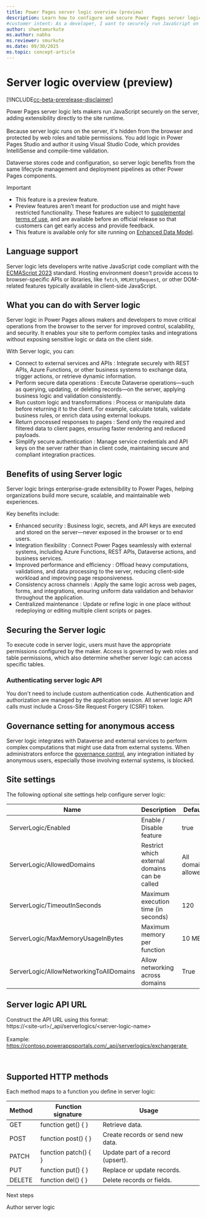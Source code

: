 ```yaml
---
title: Power Pages server logic overview (preview)
description: Learn how to configure and secure Power Pages server logic, including governance settings, API authentication, and site-specific configurations.
#customer intent: As a developer, I want to securely run JavaScript on the server so that I can extend site functionality without exposing code in the browser.
author: shwetamurkute
ms.author: nabha
ms.reviewer: smurkute
ms.date: 09/30/2025
ms.topic: concept-article
---
```


# Server logic overview (preview)

[!INCLUDE[cc-beta-prerelease-disclaimer](../includes/cc-beta-prerelease-disclaimer.md)]

Power Pages server logic lets makers run JavaScript securely on the server, adding extensibility directly to the site runtime.  
   
Because server logic runs on the server, it's hidden from the browser and protected by web roles and table permissions. You add logic in Power Pages Studio and author it using Visual Studio Code, which provides IntelliSense and compile-time validation.  

Dataverse stores code and configuration, so server logic benefits from the same lifecycle management and deployment pipelines as other Power Pages components.  

> [!IMPORTANT]
>
> - This feature is a preview feature.
> - Preview features aren’t meant for production use and might have restricted functionality. These features are subject to [supplemental terms of use](https://go.microsoft.com/fwlink/?linkid=2189520), and are available before an official release so that customers can get early access and provide feedback.
> - This feature is available only for site running on [Enhanced Data Model](../admin/enhanced-data-model.md).

## Language support

Server logic lets developers write native JavaScript code compliant with the [ECMAScript 2023](https://tc39.es/ecma262/2023/) standard. Hosting environment doesn't provide access to browser-specific APIs or libraries, like `fetch`, `XMLHttpRequest`, or other DOM-related features typically available in client-side JavaScript.  

## What you can do with Server logic

Server logic in Power Pages allows makers and developers to move critical operations from the browser to the server for improved control, scalability, and security. It enables your site to perform complex tasks and integrations without exposing sensitive logic or data on the client side.

With Server logic, you can:
- Connect to external services and APIs : Integrate securely with REST APIs, Azure Functions, or other business systems to exchange data, trigger actions, or retrieve dynamic information.
- Perform secure data operations : Execute Dataverse operations—such as querying, updating, or deleting records—on the server, applying business logic and validation consistently.
- Run custom logic and transformations : Process or manipulate data before returning it to the client. For example, calculate totals, validate business rules, or enrich data using external lookups.
- Return processed responses to pages : Send only the required and filtered data to client pages, ensuring faster rendering and reduced payloads.
- Simplify secure authentication : Manage service credentials and API keys on the server rather than in client code, maintaining secure and compliant integration practices.

## Benefits of using Server logic

Server logic brings enterprise-grade extensibility to Power Pages, helping organizations build more secure, scalable, and maintainable web experiences.

Key benefits include:
-	Enhanced security : Business logic, secrets, and API keys are executed and stored on the server—never exposed in the browser or to end users.
-	Integration flexibility : Connect Power Pages seamlessly with external systems, including Azure Functions, REST APIs, Dataverse actions, and business services.
-	Improved performance and efficiency : Offload heavy computations, validations, and data processing to the server, reducing client-side workload and improving page responsiveness.
-	Consistency across channels : Apply the same logic across web pages, forms, and integrations, ensuring uniform data validation and behavior throughout the application.
-	Centralized maintenance : Update or refine logic in one place without redeploying or editing multiple client scripts or pages.


## Securing the Server logic 

To execute code in server logic, users must have the appropriate permissions configured by the maker. Access is governed by web roles and table permissions, which also determine whether server logic can access specific tables.

### Authenticating server logic API 

You don't need to include custom authentication code. Authentication and authorization are managed by the application session. All server logic API calls must include a Cross-Site Request Forgery (CSRF) token.  

## Governance setting for anonymous access 

Server logic integrates with Dataverse and external services to perform complex computations that might use data from external systems. When administrators enforce the [governance control](../security/disable-anonymous-access.md), any integration initiated by anonymous users, especially those involving external systems, is blocked.  

## Site settings

The following optional site settings help configure server logic: 

| Name                | Description             | Default                |
|---------------------|-------------------------|------------------------|
| ServerLogic/Enabled | Enable / Disable feature                 | true  |
| ServerLogic/AllowedDomains    | Restrict which external domains can be called | All domains allowed |
| ServerLogic/TimeoutInSeconds        | Maximum execution time (in seconds)      | 120    |
| ServerLogic/MaxMemoryUsageInBytes   | Maximum memory per function              | 10 MB  |
| ServerLogic/AllowNetworkingToAllDomains | Allow networking across domains         | True   |

## Server logic API URL 

Construct the API URL using this format:   
https://\<site-url\>/\_api/serverlogics/\<server-logic-name\>   
   
Example:   
https://contoso.powerappsportals.com/_api/serverlogics/exchangerate 

 

## Supported HTTP methods 

Each method maps to a function you define in server logic: 

| Method  | Function signature    | Usage                              |
|---------|-----------------------|------------------------------------|
| GET     | function get() { }    | Retrieve data.                     |
| POST    | function post() { }   | Create records or send new data.   |
| PATCH   | function patch() { }  | Update part of a record (upsert).  |
| PUT     | function put() { }    | Replace or update records.         |
| DELETE  | function del() { }    | Delete records or fields.          |

Next steps

Author server logic
